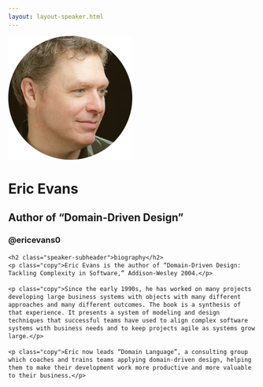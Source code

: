 ```yaml
---
layout: layout-speaker.html
---
```


<div class="container section featured-speaker">
  <div class="row">
  <div class="col-xs-12 col-sm-2 img-container">
    <img class="speaker-page-img" src="../img/speakers/Eric-Evans-ON.png" />
  </div>
  <div class="col-xs-12 col-sm-10 copy-container">
    <h1 class="speaker-header">Eric Evans</h1>
    <h2 class="speaker-subtitle">Author of “Domain-Driven Design”</h2>
    <h3 class="speaker-handle">@ericevans0</h3>

    <h2 class="speaker-subheader">biography</h2>
    <p class="copy">Eric Evans is the author of “Domain-Driven Design: Tackling Complexity in Software,” Addison-Wesley 2004.</p>

    <p class="copy">Since the early 1990s, he has worked on many projects developing large business systems with objects with many different approaches and many different outcomes. The book is a synthesis of that experience. It presents a system of modeling and design techniques that successful teams have used to align complex software systems with business needs and to keep projects agile as systems grow large.</p>

    <p class="copy">Eric now leads “Domain Language”, a consulting group which coaches and trains teams applying domain-driven design, helping them to make their development work more productive and more valuable to their business.</p>

   <!--  <h2 class="speaker-subheader">talk</h2>
    <p class="copy">Mene voluptaero quid quatquunt utas dolendi ditiusti delesequis re volorro qui omni dolupta tiorion sequatur rerum seque sa iunt qui ande poresto vera quam autam es maximped quo blanihillaut volorei urendam dolora dolum dolum quiate doleseque num dentur acculles cupta prora issi nis quam as deseque perfernatia volupta vendipsandus eatur minctat aspel etur sed eum ratem. Ut atur, opta sit ea estest atempos venest minienis aliciis aboratem antibus modit, ideliquam restin plaboreped exped et aut doloriandit unt moloriatem fugit, corporem. Itatquatur alique aut lam, quibus et eium non nis dictas remporem sus, numqui cum quis natibus eiunt.</p>

    <h2 class="speaker-subheader">Workshop</h2>
    <p class="copy">Mene voluptaero quid quatquunt utas dolendi ditiusti delesequis re volorro qui omni dolupta tiorion sequatur rerum seque sa iunt qui ande poresto vera quam autam es maximped quo blanihillaut volorei urendam dolora dolum dolum quiate doleseque num dentur acculles cupta prora. </p>
    Register for workshop -->
  </div>
</div>
</div>